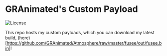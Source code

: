 GRAnimated's Custom Payload
=====

![License](https://img.shields.io/badge/License-GPLv2-blue.svg)

This repo hosts my custom payloads, which you can download my latest build, (here) [https://github.com/GRAnimated/Atmosphere/raw/master/fusee/out/fusee.bin]!
